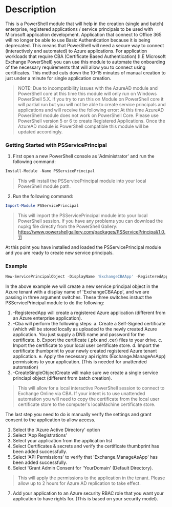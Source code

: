 ﻿# Description

This is a PowerShell module that will help in the creation (single and batch) enterprise, registered applications / service principals to be used with Microsoft application development. Application that connect to Office 365 will no longer be able to use Basic Authentication because it is being deprecated. This means that PowerShell will need a secure way to connect (interactively and automated) to Azure applications. For application workloads that require CBA (Certificate Based Authentication) (I.E Microsoft Exchange PowerShell) you can use this module to automate the onboarding of the necessary requirements that will allow you to connect using certificates. This method cuts down the 10-15 minutes of manual creation to just under a minute for single application creation.

> NOTE: Due to incompatibility issues with the AzureAD module and PowerShell core at this time this module will only run on Windows PowerShell 5.X. If you try to run this on Module on PowerShell core it will partial run but you will not be able to create service principals and applications and will receive the following error: At this time AzureAD PowerShell module does not work on PowerShell Core. Please use PowerShell version 5 or 6 to create Registered Applications. Once the AzureAD module is PowerShell compatible this module will be updated accordingly.

### Getting Started with PSServicePrincipal
1. First open a new PowerShell console as 'Administrator' and run the following command:
```powershell
Install-Module -Name PSServicePrincipal
```
> This will install the PSServicePrincipal module into your local PowerShell module path.

2. Run the following command:

```powershell
Import-Module PSServicePrincipal
```

> This will import the PSServicePrincipal module into your local PowerShell session. If you have any problems you can download the nupkg file directly from the PowerShell Gallery: https://www.powershellgallery.com/packages/PSServicePrincipal/1.0.11

At this point you have installed and loaded the PSServicePrincipal module and you are ready to create new service principals.

### Example
```powershell
New-ServicePrincipalObject -DisplayName 'ExchangeCBAApp' -RegisteredApp -Cba -CreateSingleObject
```

In the above example we will create a new service principal object in the Azure tenant with a display name of 'ExchangeCBAApp', and we are passing in three argument switches. These three switches instuct the PSServicePrincipal module to do the following:

1. -RegisteredApp will create a registered Azure application (different from an Azure enterprise application).
2. -Cba will perform the following steps:
  a. Create a Self-Signed certificate (which will be stored locally as uploaded to the newly created Azure application. You just supply a DNS name and password for the certificate.
  b. Export the certificate (.pfx and .cer) files to your drive.
  c. Import the certificate to your local user certificate store.
  d. Import the certificate thumbprint to your newly created registered Azure tenant application.
  e. Apply the necessary api rights (Exchange.ManageAsApp) permissions to your application. (This is needed for unattended automation)
3. -CreateSingleObjectCreate will make sure we create a single service princiapl object (different from batch creation).

> This will allow for a local interactive PowerShell session to connect to Exchange Online via CBA. If your intent is to use unattended automation you will need to copy the certificate from the local user certificate store to the computer's localMachine certificate store.

The last step you need to do is manually verify the settings and grant consent to the application to allow access.

1. Select the 'Azure Active Directory' option
2. Select 'App Registrations'
3. Select your application from the application list
4. Select Certificates & secrets and verify the certificate thumbprint has been added successfully.
5. Select 'API Permissions' to verify that 'Exchange.ManageAsApp' has been added successfully.
6. Select 'Grant Admin Consent for 'YourDomain' (Default Directory).

> This will apply the permissions to the application in the tenant. Please allow up to 2 hours for Azure AD replication to take effect.

7. Add your application to an Azure security RBAC role that you want your application to have rights for. (This is based on your security model).

